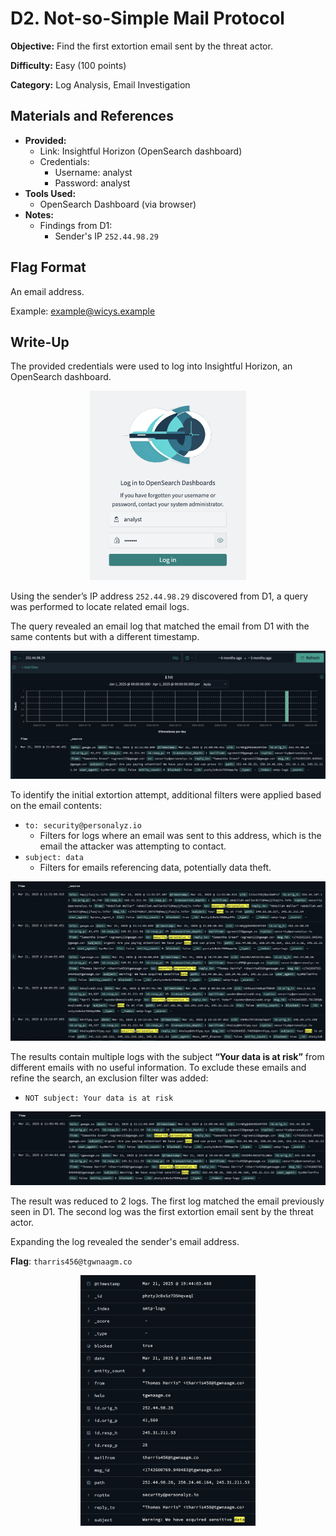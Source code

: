 # D2. Not-so-Simple Mail Protocol
**Objective:** Find the first extortion email sent by the threat actor.

**Difficulty:** Easy (100 points)

**Category:** Log Analysis, Email Investigation

## Materials and References
- **Provided:**
    - Link: Insightful Horizon (OpenSearch dashboard)
    - Credentials:
        - Username: analyst
        - Password: analyst
- **Tools Used:**
    - OpenSearch Dashboard (via browser)
- **Notes:**
    - Findings from D1: 
        - Sender's IP `252.44.98.29`

## Flag Format
An email address.

Example: example@wicys.example

## Write-Up

The provided credentials were used to log into Insightful Horizon, an OpenSearch dashboard.

<p align="center">
  <img src="./images/D2_01.png" alt="Dashboard login" width="250"/>
</p>

Using the sender’s IP address `252.44.98.29` discovered from D1, a query was performed to locate related email logs.

The query revealed an email log that matched the email from D1 with the same contents but with a different timestamp.

![IP query](./images/D2_02.png)

To identify the initial extortion attempt, additional filters were applied based on the email contents:
- `to: security@personalyz.io`
    - Filters for logs where an email was sent to this address, which is the email the attacker was attempting to contact.
- `subject: data`
    - Filters for emails referencing data, potentially data theft.

![backtrace query](./images/D2_03.png)

The results contain multiple logs with the subject **“Your data is at risk”** from different emails with no useful information. To exclude these emails and refine the search, an exclusion filter was added:
- `NOT subject: Your data is at risk`

![further filtering](./images/D2_04.png)

The result was reduced to 2 logs. The first log matched the email previously seen in D1. The second log was the first extortion email sent by the threat actor.

Expanding the log revealed the sender's email address.

**Flag**: `tharris456@tgwnaagm.co`

<p align="center">
  <img src="./images/D2_05.png" alt="first extortion email log" width="280"/>
</p>
